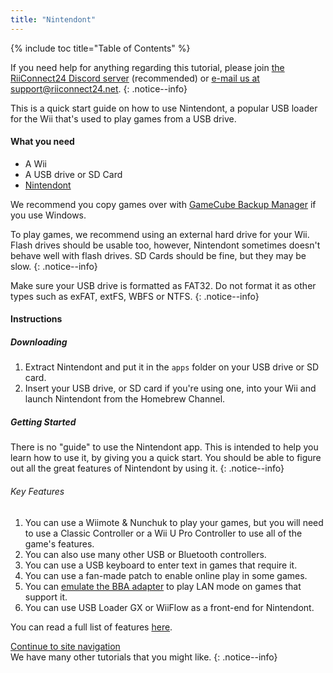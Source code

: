 ```yaml
---
title: "Nintendont"
---
```


{% include toc title="Table of Contents" %}

If you need help for anything regarding this tutorial, please join [the RiiConnect24 Discord server](https://discord.gg/rc24) (recommended) or [e-mail us at support@riiconnect24.net](mailto:support@riiconnect24.net).
{: .notice--info}

This is a quick start guide on how to use Nintendont, a popular USB loader for the Wii that's used to play games from a USB drive.

#### What you need

* A Wii
* A USB drive or SD Card
* [Nintendont](https://hbb1.oscwii.org/hbb/Nintendont/Nintendont.zip)

We recommend you copy games over with [GameCube Backup Manager](https://github.com/AxionDrak/GameCube-Backup-Manager/releases) if you use Windows.

To play games, we recommend using an external hard drive for your Wii. Flash drives should be usable too, however, Nintendont sometimes doesn't behave well with flash drives. SD Cards should be fine, but they may be slow.
{: .notice--info}

Make sure your USB drive is formatted as FAT32. Do not format it as other types such as exFAT, extFS, WBFS or NTFS.
{: .notice--info}

#### Instructions

##### Downloading

1. Extract Nintendont and put it in the `apps` folder on your USB drive or SD card.
2. Insert your USB drive, or SD card if you're using one, into your Wii and launch Nintendont from the Homebrew Channel.

##### Getting Started

There is no "guide" to use the Nintendont app. This is intended to help you learn how to use it, by giving you a quick start. You should be able to figure out all the great features of Nintendont by using it.
{: .notice--info}

###### Key Features

1. You can use a Wiimote & Nunchuk to play your games, but you will need to use a Classic Controller or a Wii U Pro Controller to use all of the game's features.
2. You can also use many other USB or Bluetooth controllers.
3. You can use a USB keyboard to enter text in games that require it.
4. You can use a fan-made patch to enable online play in some games.
5. You can [emulate the BBA adapter](https://github.com/FIX94/Nintendont/blob/master/BBA_Readme.md) to play LAN mode on games that support it.
6. You can use USB Loader GX or WiiFlow as a front-end for Nintendont.

You can read a full list of features [here](https://github.com/FIX94/Nintendont/blob/master/README.md).

[Continue to site navigation](site-navigation)<br>
We have many other tutorials that you might like.
{: .notice--info}
